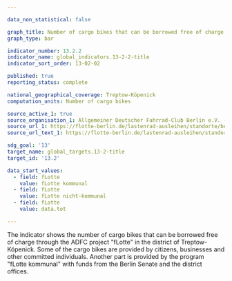 ```yaml
---

data_non_statistical: false

graph_title: Number of cargo bikes that can be borrowed free of charge
graph_type: bar

indicator_number: 13.2.2
indicator_name: global_indicators.13-2-2-title
indicator_sort_order: 13-02-02

published: true
reporting_status: complete

national_geographical_coverage: Treptow-Köpenick
computation_units: Number of cargo bikes

source_active_1: true
source_organisation_1: Allgemeiner Deutscher Fahrrad-Club Berlin e.V. - fLotte-Berlin
source_url_1: https://flotte-berlin.de/lastenrad-ausleihen/standorte/bezirke/
source_url_text_1: https://flotte-berlin.de/lastenrad-ausleihen/standorte/bezirke/

sdg_goal: '13'
target_name: global_targets.13-2-title
target_id: '13.2'

data_start_values:
  - field: fLotte
    value: fLotte kommunal
  - field: fLotte
    value: fLotte nicht-kommunal
  - field: fLotte
    value: data.tot

---
```


The indicator shows the number of cargo bikes that can be borrowed free of charge through the ADFC project "fLotte" in the district of Treptow-Köpenick. 
Some of the cargo bikes are provided by citizens, businesses and other committed individuals. Another part is provided by the 
program "fLotte kommunal" with funds from the Berlin Senate and the district offices.
